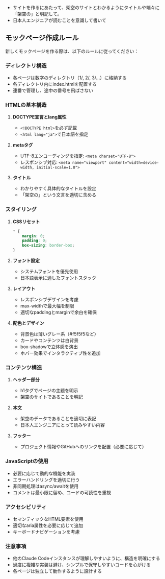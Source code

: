 * サイトを作るにあたって、架空のサイトとわかるようにタイトルや端々に「架空の」と明記して。
* 日本人エンジニアが読むことを意識して書いて

## モックページ作成ルール

新しくモックページを作る際は、以下のルールに従ってください：

### ディレクトリ構造
- 各ページは数字のディレクトリ（1/, 2/, 3/...）に格納する
- 各ディレクトリ内にindex.htmlを配置する
- 連番で管理し、途中の番号を飛ばさない

### HTMLの基本構造
1. **DOCTYPE宣言とlang属性**
   - `<!DOCTYPE html>`を必ず記載
   - `<html lang="ja">`で日本語を指定

2. **metaタグ**
   - UTF-8エンコーディングを指定: `<meta charset="UTF-8">`
   - レスポンシブ対応: `<meta name="viewport" content="width=device-width, initial-scale=1.0">`

3. **タイトル**
   - わかりやすく具体的なタイトルを設定
   - 「架空の」という文言を適切に含める

### スタイリング
1. **CSSリセット**
   ```css
   * {
       margin: 0;
       padding: 0;
       box-sizing: border-box;
   }
   ```

2. **フォント設定**
   - システムフォントを優先使用
   - 日本語表示に適したフォントスタック

3. **レイアウト**
   - レスポンシブデザインを考慮
   - max-widthで最大幅を制限
   - 適切なpaddingとmarginで余白を確保

4. **配色とデザイン**
   - 背景色は薄いグレー系（#f5f5f5など）
   - カードやコンテンツは白背景
   - box-shadowで立体感を演出
   - ホバー効果でインタラクティブ性を追加

### コンテンツ構造
1. **ヘッダー部分**
   - h1タグでページの主題を明示
   - 架空のサイトであることを明記

2. **本文**
   - 架空のデータであることを適切に表記
   - 日本人エンジニアにとって読みやすい内容

3. **フッター**
   - プロジェクト情報やGitHubへのリンクを配置（必要に応じて）

### JavaScriptの使用
- 必要に応じて動的な機能を実装
- エラーハンドリングを適切に行う
- 非同期処理はasync/awaitを使用
- コメントは最小限に留め、コードの可読性を重視

### アクセシビリティ
- セマンティックなHTML要素を使用
- 適切なaria属性を必要に応じて追加
- キーボードナビゲーションを考慮

### 注意事項
- 他のClaude Codeインスタンスが理解しやすいように、構造を明確にする
- 過度に複雑な実装は避け、シンプルで保守しやすいコードを心がける
- 各ページは独立して動作するように設計する
